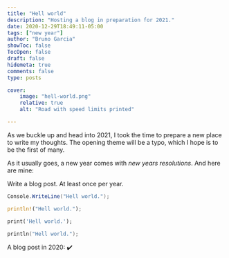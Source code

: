 ```yaml
---
title: "Hell world"
description: "Hosting a blog in preparation for 2021."
date: 2020-12-29T18:49:11-05:00
tags: ["new year"]
author: "Bruno Garcia"
showToc: false
TocOpen: false
draft: false
hidemeta: true
comments: false
type: posts

cover:
    image: "hell-world.png"
    relative: true
    alt: "Road with speed limits printed"

---
```



As we buckle up and head into 2021, I took the time to prepare a new place to write my thoughts.
The opening theme will be a typo, which I hope is to be the first of many.

As it usually goes, a new year comes with _new years resolutions_.
And here are mine:

Write a blog post. At least once per year.

```csharp
Console.WriteLine("Hell world.");
```
```rust
println!("Hell world.");
```
```dart
print('Hell world.');
```
```kotlin
println("Hell world.");
```

A blog post in 2020: ✔️